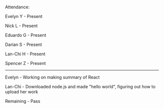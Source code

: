 Attendance:

Evelyn Y - Present

Nick L - Present

Eduardo G - Present

Darian S - Present

Lan-Chi H - Present

Spencer Z - Present

----------------------------------------------

Evelyn - Working on making summary of React

Lan-Chi - Downloaded node.js and made "hello world", figuring out how to upload her work

Remaining - Pass


